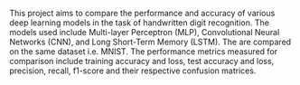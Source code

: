This project aims to compare the performance and accuracy of various deep learning models in the task of handwritten digit recognition. The models used include Multi-layer Perceptron (MLP), Convolutional Neural Networks (CNN), and Long Short-Term Memory (LSTM). The are compared on the same dataset i.e. MNIST. 
The performance metrics measured for comparison include training accuracy and loss, test accuracy and loss, precision, recall, f1-score and their respective confusion matrices.
